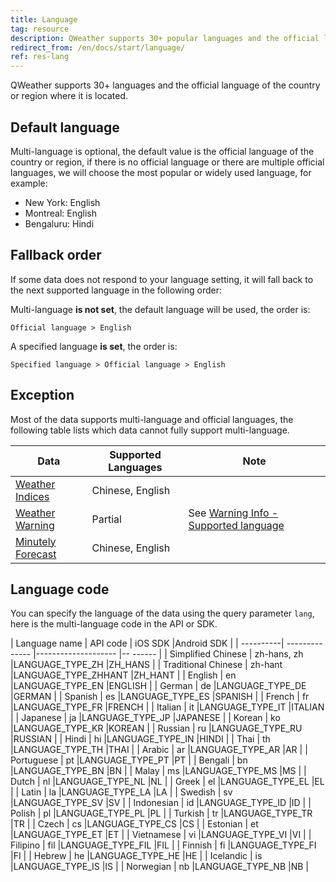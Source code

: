 ```yaml
---
title: Language
tag: resource
description: QWeather supports 30+ popular languages and the official language of the country or region where it is located, ​​including Chinese, English, German, French, Spanish, Italian, Japanese, Korean, Russian, Thai, etc., and can be called at any time with the lang parameter.
redirect_from: /en/docs/start/language/
ref: res-lang
---
```


QWeather supports 30+ languages and the official language of the country or region where it is located.

## Default language

Multi-language is optional, the default value is the official language of the country or region, if there is no official language or there are multiple official languages, we will choose the most popular or widely used language, for example:

- New York: English
- Montreal: English
- Bengaluru: Hindi

## Fallback order

If some data does not respond to your language setting, it will fall back to the next supported language in the following order:

Multi-language **is not set**, the default language will be used, the order is:

```
Official language > English
```

A specified language **is set**, the order is: 

```
Specified language > Official language > English
```

## Exception

Most of the data supports multi-language and official languages, the following table lists which data cannot fully support multi-language.

| Data  | Supported Languages | Note  |
| --- | --- | --- |
| [Weather Indices](/en/docs/api/indices/) | Chinese, English |     |
| [Weather Warning](/en/docs/api/warning/) | Partial | See [Warning Info - Supported language](/en/docs/resource/warning-info/#supported-language) |
| [Minutely Forecast](/en/docs/api/minutely/minutely-precipitation/) | Chinese, English |     |

## Language code

You can specify the language of the data using the query parameter `lang`, here is the multi-language code in the API or SDK.

| Language name | API code | iOS SDK  |Android SDK  |
| ----------| -------------- |-------------------- |-- ------ |
| Simplified Chinese | zh-hans, zh |LANGUAGE_TYPE_ZH |ZH_HANS |
| Traditional Chinese | zh-hant |LANGUAGE_TYPE_ZHHANT |ZH_HANT |
| English | en |LANGUAGE_TYPE_EN |ENGLISH |
| German | de |LANGUAGE_TYPE_DE |GERMAN |
| Spanish | es |LANGUAGE_TYPE_ES |SPANISH |
| French | fr |LANGUAGE_TYPE_FR |FRENCH |
| Italian | it |LANGUAGE_TYPE_IT |ITALIAN |
| Japanese | ja |LANGUAGE_TYPE_JP |JAPANESE |
| Korean | ko |LANGUAGE_TYPE_KR |KOREAN |
| Russian | ru |LANGUAGE_TYPE_RU |RUSSIAN |
| Hindi | hi |LANGUAGE_TYPE_IN |HINDI |
| Thai | th |LANGUAGE_TYPE_TH |THAI |
| Arabic | ar |LANGUAGE_TYPE_AR |AR |
| Portuguese | pt |LANGUAGE_TYPE_PT |PT |
| Bengali | bn |LANGUAGE_TYPE_BN |BN |
| Malay | ms |LANGUAGE_TYPE_MS |MS |
| Dutch | nl |LANGUAGE_TYPE_NL |NL |
| Greek | el |LANGUAGE_TYPE_EL |EL |
| Latin | la |LANGUAGE_TYPE_LA |LA |
| Swedish | sv |LANGUAGE_TYPE_SV |SV |
| Indonesian | id |LANGUAGE_TYPE_ID |ID |
| Polish | pl |LANGUAGE_TYPE_PL |PL |
| Turkish | tr |LANGUAGE_TYPE_TR |TR |
| Czech | cs |LANGUAGE_TYPE_CS |CS |
| Estonian | et |LANGUAGE_TYPE_ET |ET |
| Vietnamese | vi |LANGUAGE_TYPE_VI |VI |
| Filipino | fil |LANGUAGE_TYPE_FIL |FIL |
| Finnish | fi |LANGUAGE_TYPE_FI |FI |
| Hebrew | he |LANGUAGE_TYPE_HE |HE |
| Icelandic | is |LANGUAGE_TYPE_IS |IS |
| Norwegian | nb |LANGUAGE_TYPE_NB |NB |